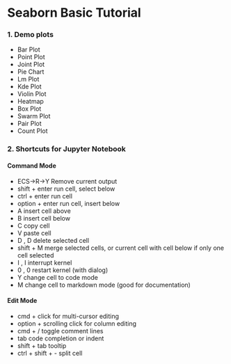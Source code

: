 # Seaborn Basic Tutorial
### 1. Demo plots
* Bar Plot
* Point Plot
* Joint Plot
* Pie Chart
* Lm Plot
* Kde Plot
* Violin Plot
* Heatmap
* Box Plot
* Swarm Plot
* Pair Plot
* Count Plot
### 2. Shortcuts for Jupyter Notebook
#### Command Mode
* ECS->R->Y Remove current output
* shift + enter run cell, select below
* ctrl + enter run cell
* option + enter run cell, insert below
* A insert cell above
* B insert cell below
* C copy cell
* V paste cell
* D , D delete selected cell
* shift + M merge selected cells, or current cell with cell below if only one cell selected
* I , I interrupt kernel
* 0 , 0 restart kernel (with dialog)
* Y change cell to code mode
* M change cell to markdown mode (good for documentation)
#### Edit Mode
* cmd + click for multi-cursor editing
* option + scrolling click for column editing
* cmd + / toggle comment lines
* tab code completion or indent
* shift + tab tooltip
* ctrl + shift + - split cell


